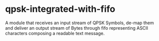 # qpsk-integrated-with-fifo
A module that receives an input stream of QPSK Symbols, de-map them and deliver an output stream of Bytes through fifo representing ASCII characters composing a readable text message.
